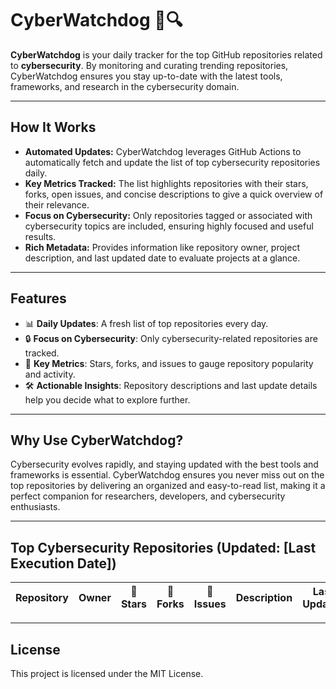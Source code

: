 # **CyberWatchdog** 🐾🔍

**CyberWatchdog** is your daily tracker for the top GitHub repositories related to **cybersecurity**. By monitoring and curating trending repositories, CyberWatchdog ensures you stay up-to-date with the latest tools, frameworks, and research in the cybersecurity domain.

---

## **How It Works**

- **Automated Updates:** CyberWatchdog leverages GitHub Actions to automatically fetch and update the list of top cybersecurity repositories daily.
- **Key Metrics Tracked:** The list highlights repositories with their stars, forks, open issues, and concise descriptions to give a quick overview of their relevance.
- **Focus on Cybersecurity:** Only repositories tagged or associated with cybersecurity topics are included, ensuring highly focused and useful results.
- **Rich Metadata:** Provides information like repository owner, project description, and last updated date to evaluate projects at a glance.

---

## **Features**

- 📊 **Daily Updates**: A fresh list of top repositories every day.
- 🔒 **Focus on Cybersecurity**: Only cybersecurity-related repositories are tracked.
- 🌟 **Key Metrics**: Stars, forks, and issues to gauge repository popularity and activity.
- 🛠️ **Actionable Insights**: Repository descriptions and last update details help you decide what to explore further.

---

## **Why Use CyberWatchdog?**

Cybersecurity evolves rapidly, and staying updated with the best tools and frameworks is essential. CyberWatchdog ensures you never miss out on the top repositories by delivering an organized and easy-to-read list, making it a perfect companion for researchers, developers, and cybersecurity enthusiasts.

---

## **Top Cybersecurity Repositories (Updated: [Last Execution Date])**

| Repository        | Owner       | 🌟 Stars | 🍴 Forks | 🐛 Issues | Description                     | Last Updated |
|-------------------|-------------|----------|----------|-----------|---------------------------------|--------------|

<!-- The script will append the daily generated table content below this line -->
---

## **License**

This project is licensed under the MIT License.
